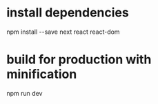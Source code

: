 # install dependencies
npm install --save next react react-dom

# build for production with minification
npm run dev